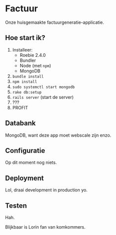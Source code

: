 # Factuur
Onze huisgemaakte factuurgeneratie-applicatie.

## Hoe start ik?

1. Installeer:
    - Roebie 2.4.0
    - Bundler
    - Node (met `npm`)
    - MongoDB
2. `bundle install`
3. `npm install`
4. `sudo systemctl start mongodb`
5. `rake db:setup`
6. `rails server` (start de server)
7. ???
8. PROFIT


## Databank
MongoDB, want deze app moet webscale zijn enzo.

## Configuratie
Op dit moment nog niets.

## Deployment
Lol, draai development in production yo.

## Testen
Hah.

Blijkbaar is Lorin fan van komkommers.




